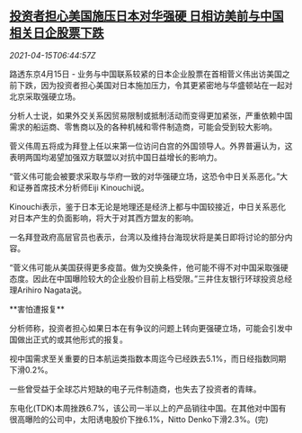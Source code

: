 <!--1618470062000-->
[投资者担心美国施压日本对华强硬 日相访美前与中国相关日企股票下跌](https://cn.reuters.com/article/investors-concern-japan-usa-china-0415-t-idCNKBS2C20N3)
------

<div><i>2021-04-15T06:44:57Z</i></div><p>路透东京4月15日 - 业务与中国联系较紧的日本企业股票在首相菅义伟出访美国之前下跌，因为投资者担心美国对日本施加压力，令其更紧密地与华盛顿站在一起对北京采取强硬立场。</p><p>分析人士说，如果外交关系因贸易限制或抵制活动而变得更加紧张，严重依赖中国需求的船运商、零售商以及的各种机械和零件制造商，可能会受到较大影响。</p><p>菅义伟周五将成为拜登上任以来第一位访问白宫的外国领导人。外界普遍认为，这表明两国均渴望加强双方联盟以对抗中国日益增长的影响力。</p><p>“菅义伟可能会被要求采取与华府一致的对华强硬立场，这恐令中日关系恶化。”大和证券首席技术分析师Eiji Kinouchi说。</p><p>Kinouchi表示，鉴于日本无论是地理还是经济上都与中国较接近，中日关系恶化对日本产生的负面影响，将大于对其西方盟友的影响。</p><p>一名拜登政府高层官员也表示，台湾以及维持台海现状将是美日即将讨论的部分内容。</p><p>“菅义伟可能从美国获得更多疫苗。做为交换条件，他可能不得不对中国采取强硬态度。因此在中国曝险较大的企业股价目前上档受限。”三井住友银行环球投资总经理Arihiro Nagata说。</p><p>**害怕遭报复**</p><p>分析师称，投资者担心如果日本在有争议的问题上转向更强硬立场，可能会引发中国做出正式的或其他形式的报复。</p><p>视中国需求至关重要的日本航运类指数本周迄今已经跌去5.1%，而日经指数同期下滑0.2%。</p><p>一些曾受益于全球芯片短缺的电子元件制造商，也失去了投资者的青睐。</p><p>东电化(TDK)本周挫跌6.7%，该公司一半以上的产品销往中国。在其他对中国有很高曝险的公司中，太阳诱电股价下挫6.1%，Nitto Denko下滑2.3%。(完)</p>
